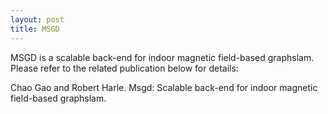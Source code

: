 ```yaml
---
layout: post
title: MSGD
---
```


MSGD is a scalable back-end for indoor magnetic field-based graphslam. Please refer to the related publication below for details:

Chao Gao and Robert Harle. Msgd: Scalable back-end for indoor magnetic field-based graphslam.

